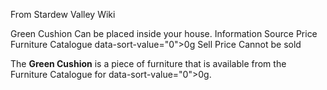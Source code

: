From Stardew Valley Wiki

Green Cushion Can be placed inside your house. Information Source Price Furniture Catalogue data-sort-value="0"&gt;0g Sell Price Cannot be sold

The **Green Cushion** is a piece of furniture that is available from the Furniture Catalogue for data-sort-value="0"&gt;0g.